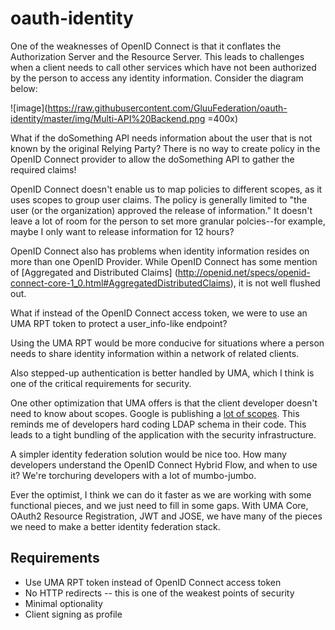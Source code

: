 # oauth-identity

One of the weaknesses of OpenID Connect is that it conflates the Authorization Server and the Resource Server. This leads to challenges when a client needs to call other services which have not been authorized by the person to access any identity information. Consider the diagram below:

![image](https://raw.githubusercontent.com/GluuFederation/oauth-identity/master/img/Multi-API%20Backend.png =400x)

What if the doSomething API needs information about the user that is not known by the 
original Relying Party? There is no way to create policy in the OpenID Connect provider
to allow the doSomething API to gather the required claims!

OpenID Connect doesn't enable us to map policies to different scopes, as it uses scopes to group user claims. The policy is generally limited to "the user (or the organization) approved the release of information." It doesn't leave a lot of room for the person to set more granular polcies--for example, maybe I only want to release information for 12 hours?

OpenID Connect also has problems when identity information resides on more than one OpenID Provider. While OpenID Connect has some mention of [Aggregated and Distributed Claims] (http://openid.net/specs/openid-connect-core-1_0.html#AggregatedDistributedClaims), it is not well flushed out.

What if instead of the OpenID Connect access token, we were to  use an UMA RPT token to protect a user_info-like endpoint?

Using the UMA RPT would be more conducive for situations where a person needs to share identity information within a network of  related clients. 

Also stepped-up authentication is better handled by  UMA, which I think is one of the critical requirements for security.  

One other optimization that UMA offers is that the client developer doesn't need to know about scopes. Google is publishing a [lot of scopes](http://gluu.co/google-scopes). This reminds me of developers hard coding LDAP schema in their code. This leads to a tight bundling of the application with the security infrastructure.

A simpler identity federation solution would be nice too. How many developers  understand the OpenID Connect Hybrid Flow, and when to use it? We're torchuring developers with a lot of mumbo-jumbo.

Ever the optimist, I think we can do it faster as we are working with some functional pieces, and we just need to fill in some gaps. With UMA Core, OAuth2 Resource Registration, JWT and JOSE, we have many of the pieces we need to make a better identity federation stack.

## Requirements

 - Use UMA RPT token instead of OpenID Connect access token
 - No HTTP redirects -- this is one of the weakest points of security
 - Minimal optionality
 - Client signing as profile


